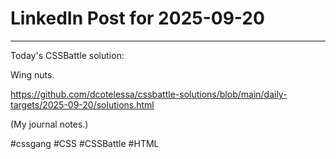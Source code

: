 # LinkedIn Post for 2025-09-20

---

Today's CSSBattle solution:

Wing nuts.

https://github.com/dcotelessa/cssbattle-solutions/blob/main/daily-targets/2025-09-20/solutions.html

(My journal notes.)

#cssgang #CSS #CSSBattle #HTML
